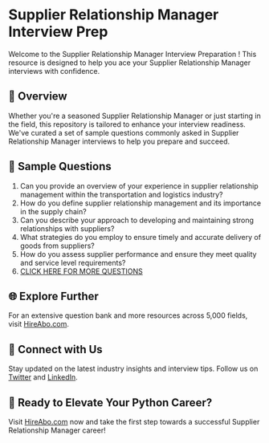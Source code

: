 # Supplier Relationship Manager Interview Prep

Welcome to the Supplier Relationship Manager Interview Preparation ! This resource is designed to help you ace your Supplier Relationship Manager interviews with confidence.

## 🚀 Overview

Whether you're a seasoned Supplier Relationship Manager or just starting in the field, this repository is tailored to enhance your interview readiness. We've curated a set of sample questions commonly asked in Supplier Relationship Manager interviews to help you prepare and succeed.

## 📝 Sample Questions

1. Can you provide an overview of your experience in supplier relationship management within the transportation and logistics industry?
2. How do you define supplier relationship management and its importance in the supply chain?
3. Can you describe your approach to developing and maintaining strong relationships with suppliers?
4. What strategies do you employ to ensure timely and accurate delivery of goods from suppliers?
5. How do you assess supplier performance and ensure they meet quality and service level requirements?
6. [CLICK HERE FOR MORE QUESTIONS](https://hireabo.com/job/23_1_14/Supplier%20Relationship%20Manager)

## 🌐 Explore Further

For an extensive question bank and more resources across 5,000 fields, visit [HireAbo.com](https://www.hireabo.com).

## 📱 Connect with Us

Stay updated on the latest industry insights and interview tips. Follow us on [Twitter](https://twitter.com/hireabo) and [LinkedIn](https://www.linkedin.com/in/hire-abo-3609972a8/).

## 🚀 Ready to Elevate Your Python Career?

Visit [HireAbo.com](https://www.hireabo.com) now and take the first step towards a successful Supplier Relationship Manager career!